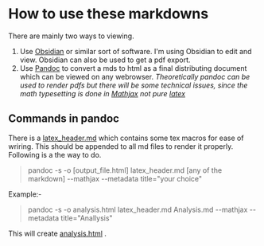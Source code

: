 # How to use these markdowns
There are mainly two ways to viewing. 
1. Use [Obsidian](https://obsidian.md/) or similar sort of software. I'm using Obsidian to edit and view. Obsidian can also be used to get a pdf export.
2. Use [Pandoc](https://pandoc.org/) to convert a mds to html as a final distributing document which can be viewed on any webrowser. *Theoretically pandoc can be used to render pdfs but there will be some technical issues, since the math typesetting is done in [Mathjax](https://www.mathjax.org/) not pure [latex](https://www.latex-project.org/get/)* 

## Commands in pandoc
There is a [latex_header.md](./latex_header.md) which contains some tex macros for ease of wriring. This should be appended to all md files to render it properly. Following is a the way to do.

> pandoc -s -o \[output_file.html\] latex_header.md \[any of the markdown\]  --mathjax --metadata title="your choice"


Example:-
> pandoc -s -o analysis.html latex_header.md Analysis.md  --mathjax --metadata title="Anallysis"

This will create [analysis.html](./analysis.html) .



